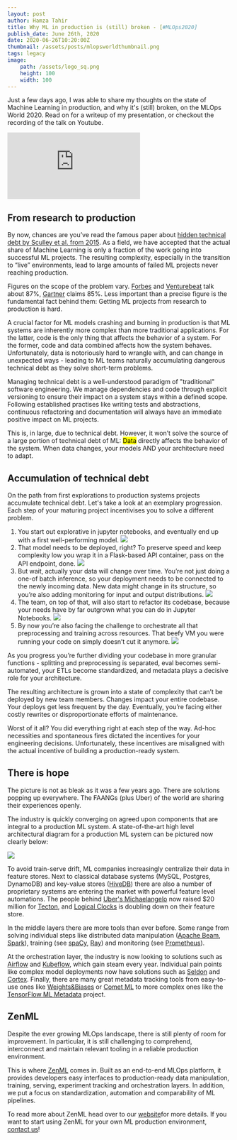 ```yaml
---
layout: post
author: Hamza Tahir
title: Why ML in production is (still) broken - [#MLOps2020]
publish_date: June 26th, 2020
date: 2020-06-26T10:20:00Z
thumbnail: /assets/posts/mlopsworldthumbnail.png
tags: legacy
image:
    path: /assets/logo_sq.png
    height: 100
    width: 100
---
```


Just a few days ago, I was able to share my thoughts on the state of Machine Learning in production, and why it's (still) broken, on the MLOps World 2020. Read on for a writeup of my presentation, or checkout the recording of the talk on Youtube.

<div class="embed-responsive embed-responsive-16by9 mb-5">
    <iframe class="embed-responsive-item" src="https://www.youtube.com/embed/OF7WmUvEKVs"  frameborder="0" allow="accelerometer; autoplay; encrypted-media; gyroscope; picture-in-picture" allowfullscreen></iframe>
</div>

## From research to production
By now, chances are you’ve read the famous paper about [hidden technical debt by Sculley et al. from 2015](https://papers.nips.cc/paper/5656-hidden-technical-debt-in-machine-learning-systems.pdf). As a field, we have accepted that the actual share of Machine Learning is only a fraction of the work going into successful ML projects. The resulting complexity, especially in the transition to “live” environments, lead to large amounts of failed ML projects never reaching production.

Figures on the scope of the problem vary. [Forbes](https://www.forbes.com/sites/enriquedans/2019/07/21/stop-experimenting-with-machine-learning-and-start-actually-usingit/#:~:text=Stop%20Experimenting%20With%20Machine%20Learning%20And%20Start%20Actually%20Using%20It,-Enrique%20DansSenior&text=It%20turns%20out%20there's%20a,never%20make%20it%20into%20production.) and [Venturebeat](https://venturebeat.com/2019/07/19/why-do-87-of-data-science-projects-never-make-it-into-production/) talk about 87%, [Gartner](https://www.gartner.com/en/newsroom/press-releases/2018-02-13-gartner-says-nearly-half-of-cios-are-planning-to-deploy-artificial-intelligence) claims 85%. Less important than a precise figure is the fundamental fact behind them: Getting ML projects from research to production is hard.

A crucial factor for ML models crashing and burning in production is that ML systems are inherently more complex than more traditional applications. For the latter, code is the only thing that affects the behavior of a system. For the former, code and data combined affects how the system behaves. Unfortunately, data is notoriously hard to wrangle with, and can change in unexpected ways - leading to ML teams naturally accumulating dangerous technical debt as they solve short-term problems.

Managing technical debt is a well-understood paradigm of "traditional" software engineering. We manage dependencies and code through explicit versioning to ensure their impact on a system stays within a defined scope. Following established practises like writing tests and abstractions, continuous refactoring and documentation will always have an immediate positive impact on ML projects.

This is, in large, due to technical debt. However, it won’t solve the source of a large portion of technical debt of ML: <mark>Data</mark> directly affects the behavior of the system. When data changes, your models AND your architecture need to adapt. 

## Accumulation of technical debt
On the path from first explorations to production systems projects accumulate technical debt. Let's take a look at an exemplary progression. Each step of your maturing project incentivises you to solve a different problem. 

1. You start out explorative in jupyter notebooks, and eventually end up with a first well-performing model.
![](/assets/posts/ml-is-broken/1.svg)
2. That model needs to be deployed, right? To preserve speed and keep complexity low you wrap it in a Flask-based API container, pass on the API endpoint, done.
![](/assets/posts/ml-is-broken/2.svg)
3. But wait, actually your data will change over time. You’re not just doing a one-of batch inference, so your deployment needs to be connected to the newly incoming data. New data might change in its structure, so you’re also adding monitoring for input and output distributions.
![](/assets/posts/ml-is-broken/3.svg)
4. The team, on top of that, will also start to refactor its codebase, because your needs have by far outgrown what you can do in Jupyter Notebooks.
![](/assets/posts/ml-is-broken/4.svg)
5. By now you’re also facing the challenge to orchestrate all that preprocessing and training across resources. That beefy VM you were running your code on simply doesn’t cut it anymore.
![](/assets/posts/ml-is-broken/5.svg)

As you progress you’re further dividing your codebase in more granular functions - splitting and preprocessing is separated, eval becomes semi-automated, your ETLs become standardized, and metadata plays a decisive role for your architecture.

The resulting architecture is grown into a state of complexity that can’t be deployed by new team members. Changes impact your entire codebase. Your deploys get less frequent by the day. Eventually, you’re facing either costly rewrites or disproportionate efforts of maintenance.

Worst of it all? You did everything right at each step of the way. Ad-hoc necessities and spontaneous fires dictated the incentives for your engineering decisions. Unfortunately, these incentives are misaligned with the actual incentive of building a production-ready system.
## There is hope
The picture is not as bleak as it was a few years ago. There are solutions popping up everywhere. The FAANGs (plus Uber) of the world are sharing their experiences openly.

The industry is quickly converging on agreed upon components that are integral to a production ML system. A state-of-the-art high level architectural diagram for a production ML system can be pictured now clearly below:

![](/assets/posts/ml-is-broken/ideal.svg)

To avoid train-serve drift, ML companies increasingly centralize their data in feature stores. Next to classical database systems (MySQL, Postgres, DynamoDB) and key-value stores ([HiveDB](https://github.com/hivedb)) there are also a number of proprietary systems are entering the market with powerful feature level automations. The people behind [Uber's Michaelangelo](https://eng.uber.com/michelangelo-machine-learning-platform/) now raised $20 million for [Tecton](https://techcrunch.com/2020/04/28/tecton-ai-emerges-from-stealth-with-20m-series-a-to-build-operational-machine-learning-platform/), and [Logical Clocks](https://www.logicalclocks.com/feature-store-lp) is doubling down on their feature store.

In the middle layers there are more tools than ever before. Some range from solving individual steps like distributed data manipulation ([Apache Beam](https://beam.apache.org/), [Spark](https://spark.apache.org/mllib/)), training (see [spaCy](https://spacy.io/), [Ray](https://github.com/ray-project/ray)) and monitoring (see [Prometheus](https://prometheus.io/)). 

At the orchestration layer, the industry is now looking to solutions such as [Airflow](https://airflow.apache.org/) and [Kubeflow](https://www.kubeflow.org/), which gain steam every year. Individual pain points like complex model deployments now have solutions such as [Seldon](https://www.seldon.io/) and [Cortex](https://www.cortex.dev/). Finally, there are many great metadata tracking tools from easy-to-use ones like [Weights&Biases](https://www.wandb.com/) or [Comet ML](https://www.comet.ml/site/) to more complex ones like the [TensorFlow ML Metadata](https://www.tensorflow.org/tfx/guide/mlmd) project.

## ZenML
Despite the ever growing MLOps landscape, there is still plenty of room for improvement. In particular, it is still challenging to comprehend, interconnect and maintain relevant tooling in a reliable production environment. 

This is where [ZenML](https://zenml.io) comes in. Built as an end-to-end MLOps platform, it provides developers easy interfaces to production-ready data manipulation, training, serving, experiment tracking and orchestration layers. In addition, we put a focus on standardization, automation and comparability of ML pipelines.

To read more about ZenML head over to our [website](https://zenml.io)for more details. If you want to start using ZenML for your own ML production environment, [contact us](mailto:support@zenml.io)! 
